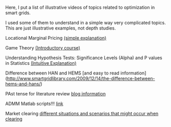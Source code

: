 Here, I put a list of illustrative videos of topics related to optimization in smart grids. 

I used some of them to understand in a simple way very complicated topics. This are just illustrative examples, not depth studies.

Locational Marginal Pricing [(simple explanation)](https://vimeo.com/243006345)

Game Theory [(Introductory course)](https://www.youtube.com/channel/UC73W1eqdxKPwr2OlfkMhQkQ)

Understanding Hypothesis Tests: Significance Levels (Alpha) and P values in Statistics [(Intuitive Explanation)](http://blog.minitab.com/blog/adventures-in-statistics-2/understanding-hypothesis-tests-significance-levels-alpha-and-p-values-in-statistics)

Difference between HAN and HEMS [and easy to read information] (http://www.smartgridlibrary.com/2009/12/14/the-difference-between-hems-and-hans/)


PAst tense for literature review [blog information](https://www.editage.com/insights/what-tense-should-i-use-when-writing-a-literature-review)

ADMM Matlab scripts!!! [link](https://web.stanford.edu/~boyd/papers/admm/)

Market clearing [different situations and scenarios that might occur when clearing](http://gridlab-d.shoutwiki.com/wiki/Spec:Market)
